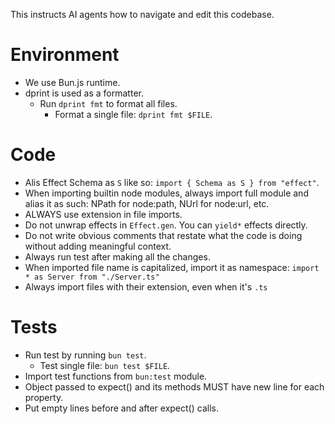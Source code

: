 This instructs AI agents how to navigate and edit this codebase.

# Environment

- We use Bun.js runtime.
- dprint is used as a formatter.
  - Run `dprint fmt` to format all files.
    - Format a single file: `dprint fmt $FILE`.

# Code

- Alis Effect Schema as `S` like so: `import { Schema as S } from "effect"`.
- When importing builtin node modules, always import full module and alias it as such:
  NPath for node:path, NUrl for node:url, etc.
- ALWAYS use extension in file imports.
- Do not unwrap effects in `Effect.gen`. You can `yield*` effects directly.
- Do not write obvious comments that restate what the code is doing without adding meaningful context.
- Always run test after making all the changes.
- When imported file name is capitalized, import it as namespace: `import * as Server from "./Server.ts"`
- Always import files with their extension, even when it's `.ts`

# Tests

- Run test by running `bun test`.
  - Test single file: `bun test $FILE`.
- Import test functions from `bun:test` module.
- Object passed to expect() and its methods MUST have new line for each property.
- Put empty lines before and after expect() calls.
